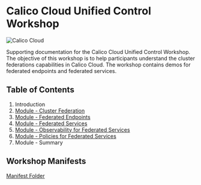 # Calico Cloud Unified Control Workshop

![Calico Cloud](https://docs.calicocloud.io/images/brand-new.png)

Supporting documentation for the Calico Cloud Unified Control Workshop. The objective of this workshop is to help participants understand the cluster federations capabilities in Calico Cloud. The workshop contains demos for federated endpoints and federated services. 

## Table of Contents

01. Introduction
2. [Module - Cluster Federation](https://github.com/tigera-cs/calico-cloud-unified-control/blob/main/modules/federation.md)
3. [Module - Federated Endpoints](https://github.com/tigera-cs/calico-cloud-unified-control/blob/main/modules/federatedendpoints-1.md)
4. [Module - Federated Services](https://github.com/aadhilam/cc-unified-control-workshopv2/blob/main/modules/federatedservices-1.md)
5. [Module - Observability for Federated Services](https://github.com/aadhilam/cc-unified-control-workshopv2/blob/main/modules/unifiedobservability-1.md)
6. [Module - Policies for Federated Services](https://github.com/aadhilam/cc-unified-control-workshopv2/blob/main/modules/federatedservicessecuritypolicies-1.md)
7. Module - Summary

## Workshop Manifests

[Manifest Folder](https://github.com/aadhilam/cc-unified-control-workshopv2/tree/main/manifests)
